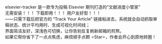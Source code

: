 
elsevier-tracker 是一款专为投稿 Elsevier 期刊打造的“文献进度小管家”  
无需安装！！！ 下载即用！！！ 用户友好型！！！  
——只需下载后把官方的 “Track Your Article” 链接粘进去，系统就会自动抓取审稿状态、统计平均用时、生成可视化时间线；  
界面简洁友好，深浅色可切换，让你告别反复刷新邮箱的煎熬。     
如果它帮你省下了一点点焦虑，麻烦顺手点颗 ⭐Star⭐，作者会开心到原地转圈！      
